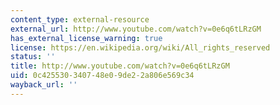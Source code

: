 ```yaml
---
content_type: external-resource
external_url: http://www.youtube.com/watch?v=0e6q6tLRzGM
has_external_license_warning: true
license: https://en.wikipedia.org/wiki/All_rights_reserved
status: ''
title: http://www.youtube.com/watch?v=0e6q6tLRzGM
uid: 0c425530-3407-48e0-9de2-2a806e569c34
wayback_url: ''
---
```

